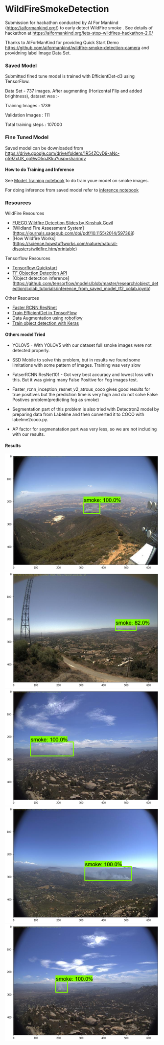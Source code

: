 # WildFireSmokeDetection 
Submission for hackathon conducted by AI For Mankind (https://aiformankind.org/) to early detect WildFire smoke . See details of hackathon at https://aiformankind.org/lets-stop-wildfires-hackathon-2.0/


Thanks to AIForManKind for providing Quick Start Demo https://github.com/aiformankind/wildfire-smoke-detection-camera
and providning label Image Data Set.

### Saved Model
Submitted fined tune model is trained with EfficientDet-d3 using TensorFlow.

Data Set - 737 images. After augmenting (Horizontal Flip and added brightness), dataset was :-

   Training Images : 1739
   
   Validation Images : 111

Total training steps : 107000

### Fine Tuned Model
Saved model can be downloaded from https://drive.google.com/drive/folders/1R54ZCvD9-aNc-q59ZxUK_go9wO5qJKku?usp=sharingv
   

#### How to do Training and Inference

See [Model Training notebook](smoke_detection_model/notebooks/Model_Training_efficientdet_d3.ipynb) to do train youe model on smoke images.

For doing inference from saved model refer to [inference notebook](smoke_detection_model/notebooks/smoke_detection_Inference_efficientdet-d3.ipynb)


### Resources

WildFire Resources
- [FUEGO Wildfire Detection Slides by Kinshuk Govil](https://tinyurl.com/rbrn4oq)
- [Wildland Fire Assessment System] (https://journals.sagepub.com/doi/pdf/10.1155/2014/597368)
- [How Wildfire Works] (https://science.howstuffworks.com/nature/natural-disasters/wildfire.htm/printable)


Tensorflow Resources
- [Tensorflow Quickstart](https://www.tensorflow.org/tutorials/quickstart/beginner)
- [TF Objection Detection API](https://github.com/tensorflow/models/tree/master/research/object_detection)
- [Object detection inference] (https://github.com/tensorflow/models/blob/master/research/object_detection/colab_tutorials/inference_from_saved_model_tf2_colab.ipynb)


Other Resources
- [Faster RCNN ResNnet](https://towardsdatascience.com/faster-r-cnn-object-detection-implemented-by-keras-for-custom-data-from-googles-open-images-125f62b9141a)
- [Train EfficientDet in TensorFlow](https://www.youtube.com/watch?v=yJg1FX2goCo)
- Data Augmentation using [roboflow](https://roboflow.com/)
- [Train object detection with Keras](https://machinelearningmastery.com/how-to-train-an-object-detection-model-with-keras/)

#### Others model Tried


 - YOLOV5 - With YOLOV5 with our dataset full smoke images were not detected properly.
 
 - SSD Mobile to solve this problem, but in results we found some limitations with some pattern of images. Training was very slow
 
 - FatserRCNN ResNet101 - Got very best accuracy and lowest loss with this. But it was giving many False Positive for Fog images test.
  
 - Faster_rcnn_inception_resnet_v2_atrous_coco gives good results for true positives but the prediction time is very high and do not solve False Postives                  problem(predicting fog as smoke) 
 
 - Segmentation part of this problem is also tried with Detectron2 model by preparing data from Labelme and then converted it to COCO with labelme2coco.py.
 
 - AP factor for segmenatation part was very less, so we are not including with our results.

#### Results

![alt text](https://github.com/Krrish3398/WildFireSmokeDetection/blob/master/smoke_detection_model/results_efficientnet_d3/True_Positives/1.png)
![alt text](https://github.com/Krrish3398/WildFireSmokeDetection/blob/master/smoke_detection_model/results_efficientnet_d3/True_Positives/2.png)
![alt text](https://github.com/Krrish3398/WildFireSmokeDetection/blob/master/smoke_detection_model/results_efficientnet_d3/True_Positives/4.png)
![alt text](https://github.com/Krrish3398/WildFireSmokeDetection/blob/master/smoke_detection_model/results_efficientnet_d3/True_Positives/5.png)
![alt text](https://github.com/Krrish3398/WildFireSmokeDetection/blob/master/smoke_detection_model/results_efficientnet_d3/True_Positives/6.png)

